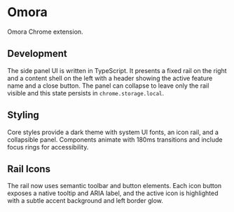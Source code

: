 # Omora

Omora Chrome extension.

## Development
The side panel UI is written in TypeScript. It presents a fixed rail on the right and a content shell on the left with a header showing the active feature name and a close button. The panel can collapse to leave only the rail visible and this state persists in `chrome.storage.local`.

## Styling
Core styles provide a dark theme with system UI fonts, an icon rail, and a collapsible panel. Components animate with 180ms transitions and include focus rings for accessibility.

## Rail Icons
The rail now uses semantic toolbar and button elements. Each icon button exposes a native tooltip and ARIA label, and the active
icon is highlighted with a subtle accent background and left border glow.
